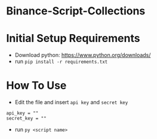 # Binance-Script-Collections

# Initial Setup Requirements
- Download python: https://www.python.org/downloads/
- run ```pip install -r requirements.txt```

# How To Use
- Edit the file and insert `api key` and `secret key`
```
api_key = ""
secret_key = ""
```
- run ```py <script name>```
